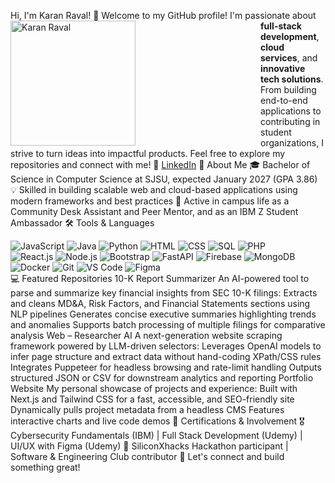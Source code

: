 Hi, I'm Karan Raval! 👋
<img src="photo1.jpg" alt="Karan Raval" width="200" align="left" style="margin-right: 200px;"> Welcome to my GitHub profile! I'm passionate about **full-stack development**, **cloud services**, and **innovative tech solutions**. From building end-to-end applications to contributing in student organizations, I strive to turn ideas into impactful products. Feel free to explore my repositories and connect with me! 💼 [LinkedIn](https://www.linkedin.com/in/karanraval05)
🔗 About Me
🎓 Bachelor of Science in Computer Science at SJSU, expected January 2027 (GPA 3.86)
💡 Skilled in building scalable web and cloud-based applications using modern frameworks and best practices
🤝 Active in campus life as a Community Desk Assistant and Peer Mentor, and as an IBM Z Student Ambassador
🛠️ Tools & Languages
<div align="left"> <img src="https://img.shields.io/badge/JavaScript-%23F7DF1E?style=for-the-badge&logo=javascript&logoColor=black" alt="JavaScript"> <img src="https://img.shields.io/badge/Java-%23007396?style=for-the-badge&logo=java&logoColor=white" alt="Java"> <img src="https://img.shields.io/badge/Python-%233776AB?style=for-the-badge&logo=python&logoColor=white" alt="Python"> <img src="https://img.shields.io/badge/HTML-%23E34F26?style=for-the-badge&logo=html5&logoColor=white" alt="HTML"> <img src="https://img.shields.io/badge/CSS-%231572B6?style=for-the-badge&logo=css3&logoColor=white" alt="CSS"> <img src="https://img.shields.io/badge/SQL-%23448AFF?style=for-the-badge&logo=postgresql&logoColor=white" alt="SQL"> <img src="https://img.shields.io/badge/PHP-%23777BB4?style=for-the-badge&logo=php&logoColor=white" alt="PHP"> <br> <img src="https://img.shields.io/badge/React-%2361DAFB?style=for-the-badge&logo=react&logoColor=black" alt="React.js"> <img src="https://img.shields.io/badge/Node.js-%23339933?style=for-the-badge&logo=nodedotjs&logoColor=white" alt="Node.js"> <img src="https://img.shields.io/badge/Bootstrap-%23563D7C?style=for-the-badge&logo=bootstrap&logoColor=white" alt="Bootstrap"> <img src="https://img.shields.io/badge/FastAPI-%23009688?style=for-the-badge&logo=fastapi&logoColor=white" alt="FastAPI"> <img src="https://img.shields.io/badge/Firebase-%23FFCA28?style=for-the-badge&logo=firebase&logoColor=black" alt="Firebase"> <img src="https://img.shields.io/badge/MongoDB-%2347A248?style=for-the-badge&logo=mongodb&logoColor=white" alt="MongoDB"> <br> <img src="https://img.shields.io/badge/Docker-%232496ED?style=for-the-badge&logo=docker&logoColor=white" alt="Docker"> <img src="https://img.shields.io/badge/Git-%23F05032?style=for-the-badge&logo=git&logoColor=white" alt="Git"> <img src="https://img.shields.io/badge/VS%20Code-%23007ACC?style=for-the-badge&logo=visualstudiocode&logoColor=white" alt="VS Code"> <img src="https://img.shields.io/badge/Figma-%23F24E1E?style=for-the-badge&logo=figma&logoColor=white" alt="Figma"> </div>
💻 Featured Repositories
10-K Report Summarizer
An AI-powered tool to parse and summarize key financial insights from SEC 10-K filings:
Extracts and cleans MD&A, Risk Factors, and Financial Statements sections using NLP pipelines
Generates concise executive summaries highlighting trends and anomalies
Supports batch processing of multiple filings for comparative analysis
Web – Researcher AI
A next-generation website scraping framework powered by LLM-driven selectors:
Leverages OpenAI models to infer page structure and extract data without hand-coding XPath/CSS rules
Integrates Puppeteer for headless browsing and rate-limit handling
Outputs structured JSON or CSV for downstream analytics and reporting
Portfolio Website
My personal showcase of projects and experience:
Built with Next.js and Tailwind CSS for a fast, accessible, and SEO-friendly site
Dynamically pulls project metadata from a headless CMS
Features interactive charts and live code demos
📜 Certifications & Involvement
🎖️ Cybersecurity Fundamentals (IBM) | Full Stack Development (Udemy) | UI/UX with Figma (Udemy)
🎯 SiliconXhacks Hackathon participant | Software & Engineering Club contributor
🔗 Let's connect and build something great!
